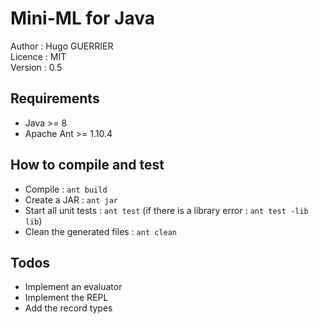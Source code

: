 # Mini-ML for Java

Author : Hugo GUERRIER \
Licence : MIT \
Version : 0.5

## Requirements

* Java >= 8
* Apache Ant >= 1.10.4

## How to compile and test

* Compile : `ant build`
* Create a JAR : `ant jar`
* Start all unit tests : `ant test` (if there is a library error : `ant test -lib lib`)
* Clean the generated files : `ant clean`

## Todos

* Implement an evaluator
* Implement the REPL
* Add the record types